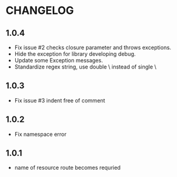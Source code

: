 CHANGELOG
================================

## 1.0.4
* Fix issue #2 checks closure parameter and throws exceptions.
* Hide the exception for library developing debug.
* Update some Exception messages.
* Standardize regex string, use double \\ instead of single \\

## 1.0.3
* Fix issue #3 indent free of comment

## 1.0.2
* Fix namespace error

## 1.0.1
* name of resource route becomes requried

